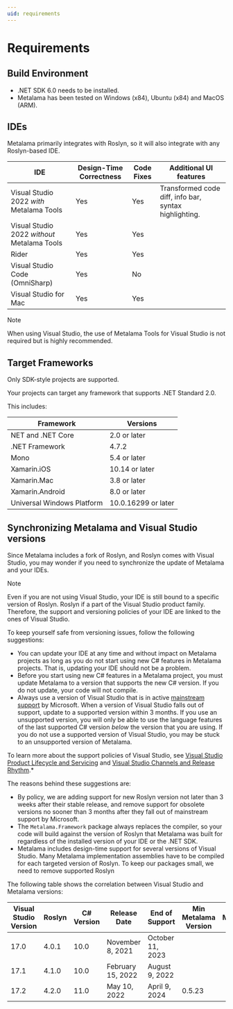 ```yaml
---
uid: requirements
---
```


# Requirements

## Build Environment

* .NET SDK 6.0 needs to be installed.
* Metalama has been tested on Windows (x84), Ubuntu (x84) and MacOS (ARM).

## IDEs

Metalama primarily integrates with Roslyn, so it will also integrate with any Roslyn-based IDE.

| IDE | Design-Time Correctness | Code Fixes | Additional UI features
|-----|-------------------------|------------|--|
| Visual Studio 2022 _with_ Metalama Tools | Yes | Yes | Transformed code diff, info bar, syntax highlighting.
| Visual Studio 2022 _without_ Metalama Tools | Yes | Yes | |
| Rider | Yes | Yes | |
| Visual Studio Code (OmniSharp) | Yes | No | |
| Visual Studio for Mac | Yes | Yes 

> [!NOTE]
> When using Visual Studio, the use of Metalama Tools for Visual Studio is not required but is highly recommended.

## Target Frameworks

Only SDK-style projects are supported.

Your projects can target any framework that supports .NET Standard 2.0. 

This includes:

| Framework | Versions | 
|-----------|-----------|
| NET and .NET Core	| 2.0 or later 
| .NET Framework | 4.7.2 
| Mono |	5.4 or later 
| Xamarin.iOS	 | 10.14 or later
| Xamarin.Mac |	3.8 or later
| Xamarin.Android |	8.0 or later 
| Universal Windows Platform	| 10.0.16299 or later 

## Synchronizing Metalama and Visual Studio versions

Since Metalama includes a fork of Roslyn, and Roslyn comes with Visual Studio,  you may wonder if you need to synchronize the update of Metalama and your IDEs. 

> [!NOTE]
> Even if you are not using Visual Studio, your IDE is still bound to a specific version of Roslyn. Roslyn if a part of the Visual Studio product family. Therefore, the support and versioning policies of your IDE are linked to the ones of Visual Studio.

To keep yourself safe from versioning issues, follow the following suggestions:

* You can update your IDE at any time and without impact on Metalama projects as long as you do not start using new C# features in Metalama projects. That is, updating your IDE should not be a problem.
* Before you start using new C# features in a Metalama project, you must update Metalama to a version that supports the new C# version. If you do not update, your code will not compile.
* Always use a version of Visual Studio that is in active [mainstream support](https://docs.microsoft.com/en-us/lifecycle/policies/fixed#mainstream-support) by Microsoft. When a version of Visual Studio falls out of support, update to a supported version within 3 months.  If you use an unsupported version, you will only be able to use the language features of the last supported C# version _below_ the version that you are using. If you do not use a supported version of Visual Studio, you may be stuck to an unsupported version of Metalama.
  
To learn more about the support policies of Visual Studio, see [Visual Studio Product Lifecycle and Servicing](https://docs.microsoft.com/en-us/visualstudio/productinfo/vs-servicing) and [Visual Studio Channels and Release Rhythm](https://docs.microsoft.com/en-us/visualstudio/productinfo/release-rhythm).* 

The reasons behind these suggestions are:

* By policy, we are adding support for new Roslyn version not later than 3 weeks after their stable release, and remove support for obsolete versions no sooner than 3 months after they fall out of mainstream support by Microsoft.
* The `Metalama.Framework` package always replaces the compiler, so your code will build against the version of Roslyn that Metalama was built for regardless of the installed version of your IDE or the .NET SDK.
* Metalama includes design-time support for several versions of Visual Studio. Many Metalama implementation assemblies have to be compiled for each targeted version of Roslyn. To keep our packages small, we need to remove supported Roslyn 


The following table shows the correlation between Visual Studio and Metalama versions:

| Visual Studio Version | Roslyn | C# Version | Release Date | End of Support | Min Metalama Version | Max Metalama Version |
|--|--|--|--|--|--|--|
|17.0 | 4.0.1 | 10.0 | November 8, 2021 | October 11, 2023 
|17.1 | 4.1.0 | 10.0 | February 15, 2022 | August 9, 2022 
|17.2 | 4.2.0 | 11.0 | May 10, 2022 | April 9, 2024 | 0.5.23 | 


